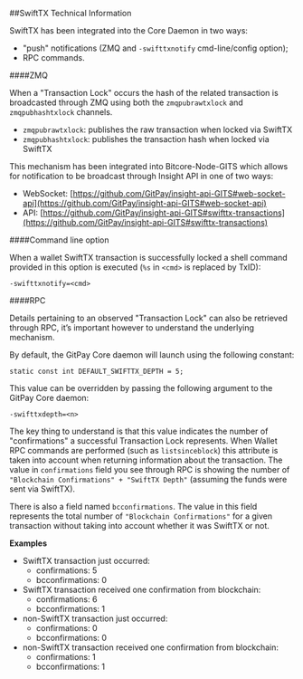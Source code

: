 ##SwiftTX Technical Information

SwiftTX has been integrated into the Core Daemon in two ways:
* "push" notifications (ZMQ and `-swifttxnotify` cmd-line/config option);
* RPC commands.

####ZMQ

When a "Transaction Lock" occurs the hash of the related transaction is broadcasted through ZMQ using both the `zmqpubrawtxlock` and `zmqpubhashtxlock` channels.

* `zmqpubrawtxlock`: publishes the raw transaction when locked via SwiftTX
* `zmqpubhashtxlock`: publishes the transaction hash when locked via SwiftTX

This mechanism has been integrated into Bitcore-Node-GITS which allows for notification to be broadcast through Insight API in one of two ways:
* WebSocket: [https://github.com/GitPay/insight-api-GITS#web-socket-api](https://github.com/GitPay/insight-api-GITS#web-socket-api)
* API: [https://github.com/GitPay/insight-api-GITS#swifttx-transactions](https://github.com/GitPay/insight-api-GITS#swifttx-transactions)

####Command line option

When a wallet SwiftTX transaction is successfully locked a shell command provided in this option is executed (`%s` in `<cmd>` is replaced by TxID):

```
-swifttxnotify=<cmd>
```

####RPC

Details pertaining to an observed "Transaction Lock" can also be retrieved through RPC, it’s important however to understand the underlying mechanism.

By default, the GitPay Core daemon will launch using the following constant:

```
static const int DEFAULT_SWIFTTX_DEPTH = 5;
```

This value can be overridden by passing the following argument to the GitPay Core daemon:

```
-swifttxdepth=<n>
```

The key thing to understand is that this value indicates the number of "confirmations" a successful Transaction Lock represents. When Wallet RPC commands are performed (such as `listsinceblock`) this attribute is taken into account when returning information about the transaction. The value in `confirmations` field you see through RPC is showing the number of `"Blockchain Confirmations" + "SwiftTX Depth"` (assuming the funds were sent via SwiftTX).

There is also a field named `bcconfirmations`. The value in this field represents the total number of `"Blockchain Confirmations"` for a given transaction without taking into account whether it was SwiftTX or not.

**Examples**
* SwiftTX transaction just occurred:
    * confirmations: 5
    * bcconfirmations: 0
* SwiftTX transaction received one confirmation from blockchain:
    * confirmations: 6
    * bcconfirmations: 1
* non-SwiftTX transaction just occurred:
    * confirmations: 0
    * bcconfirmations: 0
* non-SwiftTX transaction received one confirmation from blockchain:
    * confirmations: 1
    * bcconfirmations: 1
